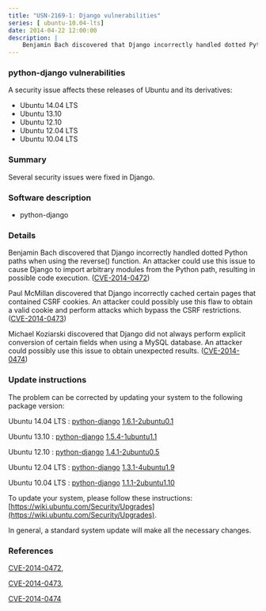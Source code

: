 ```yaml
---
title: "USN-2169-1: Django vulnerabilities"
series: [ ubuntu-10.04-lts]
date: 2014-04-22 12:00:00
description: |
    Benjamin Bach discovered that Django incorrectly handled dotted Python paths when using the reverse() function. An attacker could use this issue to cause Django to import arbitrary modules from the Python path, resulting in possible code execution. ([CVE-2014-0472](http://people.ubuntu.com/~ubuntu-security/cve/CVE-2014-0472))
--- 
```

 
 


### python-django vulnerabilities

A security issue affects these releases of Ubuntu and its derivatives:

* Ubuntu 14.04 LTS
* Ubuntu 13.10
* Ubuntu 12.10
* Ubuntu 12.04 LTS
* Ubuntu 10.04 LTS

### Summary

Several security issues were fixed in Django. 

### Software description

* python-django 

### Details

Benjamin Bach discovered that Django incorrectly handled dotted Python paths when using the reverse() function. An attacker could use this issue to cause Django to import arbitrary modules from the Python path, resulting in possible code execution. ([CVE-2014-0472](http://people.ubuntu.com/~ubuntu-security/cve/CVE-2014-0472))

Paul McMillan discovered that Django incorrectly cached certain pages that contained CSRF cookies. An attacker could possibly use this flaw to obtain a valid cookie and perform attacks which bypass the CSRF restrictions. ([CVE-2014-0473](http://people.ubuntu.com/~ubuntu-security/cve/CVE-2014-0473))

Michael Koziarski discovered that Django did not always perform explicit conversion of certain fields when using a MySQL database. An attacker could possibly use this issue to obtain unexpected results. ([CVE-2014-0474](http://people.ubuntu.com/~ubuntu-security/cve/CVE-2014-0474)) 

### Update instructions

The problem can be corrected by updating your system to the following package version:

Ubuntu 14.04 LTS
 : [python-django](https://launchpad.net/ubuntu/+source/python-django) <span> [1.6.1-2ubuntu0.1](https://launchpad.net/ubuntu/+source/python-django/1.6.1-2ubuntu0.1) </span> 

Ubuntu 13.10
 : [python-django](https://launchpad.net/ubuntu/+source/python-django) <span> [1.5.4-1ubuntu1.1](https://launchpad.net/ubuntu/+source/python-django/1.5.4-1ubuntu1.1) </span> 

Ubuntu 12.10
 : [python-django](https://launchpad.net/ubuntu/+source/python-django) <span> [1.4.1-2ubuntu0.5](https://launchpad.net/ubuntu/+source/python-django/1.4.1-2ubuntu0.5) </span> 

Ubuntu 12.04 LTS
 : [python-django](https://launchpad.net/ubuntu/+source/python-django) <span> [1.3.1-4ubuntu1.9](https://launchpad.net/ubuntu/+source/python-django/1.3.1-4ubuntu1.9) </span> 

Ubuntu 10.04 LTS
 : [python-django](https://launchpad.net/ubuntu/+source/python-django) <span> [1.1.1-2ubuntu1.10](https://launchpad.net/ubuntu/+source/python-django/1.1.1-2ubuntu1.10) </span> 

To update your system, please follow these instructions: [https://wiki.ubuntu.com/Security/Upgrades](https://wiki.ubuntu.com/Security/Upgrades).

In general, a standard system update will make all the necessary changes. 

### References

 
 [CVE-2014-0472](http://people.ubuntu.com/~ubuntu-security/cve/CVE-2014-0472), 

 [CVE-2014-0473](http://people.ubuntu.com/~ubuntu-security/cve/CVE-2014-0473), 

 [CVE-2014-0474](http://people.ubuntu.com/~ubuntu-security/cve/CVE-2014-0474)
 

